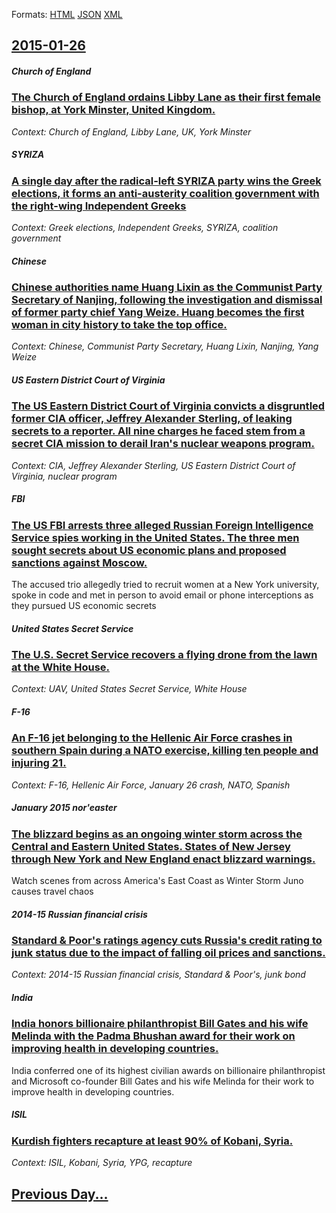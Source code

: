 
Formats: [HTML](2015/01/26/index.html)  [JSON](2015/01/26/index.json)  [XML](2015/01/26/index.xml)  

## [2015-01-26](/news/2015/01/26/index.md)

##### Church of England
### [The Church of England ordains Libby Lane as their first female bishop, at York Minster, United Kingdom. ](/news/2015/01/26/the-church-of-england-ordains-libby-lane-as-their-first-female-bishop-at-york-minster-united-kingdom.md)
_Context: Church of England, Libby Lane, UK, York Minster_

##### SYRIZA
### [A single day after the radical-left SYRIZA party wins the Greek elections, it forms an anti-austerity coalition government with the right-wing Independent Greeks ](/news/2015/01/26/a-single-day-after-the-radical-left-syriza-party-wins-the-greek-elections-it-forms-an-anti-austerity-coalition-government-with-the-right-wi.md)
_Context: Greek elections, Independent Greeks, SYRIZA, coalition government_

##### Chinese
### [Chinese authorities name Huang Lixin as the Communist Party Secretary of Nanjing, following the investigation and dismissal of former party chief Yang Weize. Huang becomes the first woman in city history to take the top office. ](/news/2015/01/26/chinese-authorities-name-huang-lixin-as-the-communist-party-secretary-of-nanjing-following-the-investigation-and-dismissal-of-former-party.md)
_Context: Chinese, Communist Party Secretary, Huang Lixin, Nanjing, Yang Weize_

##### US Eastern District Court of Virginia
### [The US Eastern District Court of Virginia convicts a disgruntled former CIA officer, Jeffrey Alexander Sterling, of leaking secrets to a reporter. All nine charges he faced stem from a secret CIA mission to derail Iran's nuclear weapons program. ](/news/2015/01/26/the-us-eastern-district-court-of-virginia-convicts-a-disgruntled-former-cia-officer-jeffrey-alexander-sterling-of-leaking-secrets-to-a-rep.md)
_Context: CIA, Jeffrey Alexander Sterling, US Eastern District Court of Virginia, nuclear program_

##### FBI
### [The US FBI arrests three alleged Russian Foreign Intelligence Service spies working in the United States. The three men sought secrets about US economic plans and proposed sanctions against Moscow. ](/news/2015/01/26/the-us-fbi-arrests-three-alleged-russian-foreign-intelligence-service-spies-working-in-the-united-states-the-three-men-sought-secrets-about.md)
The accused trio allegedly tried to recruit women at a New York university, spoke in code and met in person to avoid email or phone interceptions as they pursued US economic secrets

##### United States Secret Service
### [The U.S. Secret Service recovers a flying drone from the lawn at the White House. ](/news/2015/01/26/the-u-s-secret-service-recovers-a-flying-drone-from-the-lawn-at-the-white-house.md)
_Context: UAV, United States Secret Service, White House_

##### F-16
### [An F-16 jet belonging to the Hellenic Air Force crashes in southern Spain during a NATO exercise, killing ten people and injuring 21. ](/news/2015/01/26/an-f-16-jet-belonging-to-the-hellenic-air-force-crashes-in-southern-spain-during-a-nato-exercise-killing-ten-people-and-injuring-21.md)
_Context: F-16, Hellenic Air Force, January 26 crash, NATO, Spanish_

##### January 2015 nor'easter
### [The blizzard begins as an ongoing winter storm across the Central and Eastern United States. States of New Jersey through New York and New England enact blizzard warnings. ](/news/2015/01/26/the-blizzard-begins-as-an-ongoing-winter-storm-across-the-central-and-eastern-united-states-states-of-new-jersey-through-new-york-and-new-e.md)
Watch scenes from across America&#039;s East Coast as Winter Storm Juno causes travel chaos

##### 2014-15 Russian financial crisis
### [Standard & Poor's ratings agency cuts Russia's credit rating to junk status due to the impact of falling oil prices and sanctions. ](/news/2015/01/26/standard-poor-s-ratings-agency-cuts-russia-s-credit-rating-to-junk-status-due-to-the-impact-of-falling-oil-prices-and-sanctions.md)
_Context: 2014-15 Russian financial crisis, Standard & Poor's, junk bond_

##### India
### [India honors billionaire philanthropist Bill Gates and his wife Melinda with the Padma Bhushan award for their work on improving health in developing countries. ](/news/2015/01/26/india-honors-billionaire-philanthropist-bill-gates-and-his-wife-melinda-with-the-padma-bhushan-award-for-their-work-on-improving-health-in-d.md)
India conferred one of its highest civilian awards on billionaire philanthropist and Microsoft co-founder Bill Gates and his wife Melinda for their work to improve health in developing countries.

##### ISIL
### [Kurdish fighters recapture at least 90% of Kobani, Syria. ](/news/2015/01/26/kurdish-fighters-recapture-at-least-90-of-kobana-r-syria.md)
_Context: ISIL, Kobani, Syria, YPG, recapture_

## [Previous Day...](/news/2015/01/25/index.md)

